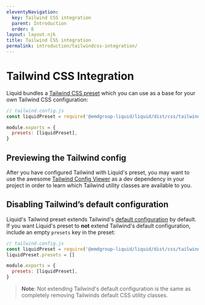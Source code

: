 ```yaml
---
eleventyNavigation:
  key: Tailwind CSS integration
  parent: Introduction
  order: 8
layout: layout.njk
title: Tailwind CSS integration
permalink: introduction/tailwindcss-integration/
---
```



# Tailwind CSS Integration

Liquid bundles a [Tailwind CSS preset](https://tailwindcss.com/docs/presets) which you can use as a base for your own Tailwind CSS configuration:

```js
// tailwind.config.js
const liquidPreset = require('@emdgroup-liquid/liquid/dist/css/tailwind-preset.js')

module.exports = {
  presets: [liquidPreset],
}
```

## Previewing the Tailwind config

After you have configured Tailwind with Liquid's preset, you may want to use the awesome [Tailwind Config Viewer](https://www.npmjs.com/package/tailwind-config-viewer) as a dev dependency in your project in order to learn which Tailwind utility classes are available to you.

## Disabling Tailwind’s default configuration

Liquid's Tailwind preset extends Tailwind's [default configuration](https://unpkg.com/browse/tailwindcss@%5E2/stubs/defaultConfig.stub.js) by default. If you want Liquid's preset to **not** extend Tailwind's default configuration, include an empty `presets` key in the preset: 

```js
// tailwind.config.js
const liquidPreset = require('@emdgroup-liquid/liquid/dist/css/tailwind-preset.js')
liquidPreset.presets = []

module.exports = {
  presets: [liquidPreset],
}
```

> **Note**: Not extending Tailwind's default configuration is the same as completely removing Tailwinds default CSS utility classes.

<docs-page-nav prev-href="introduction/react-bindings/" next-title="Design tokens" next-href="introduction/design-tokens/"></docs-page-nav>
